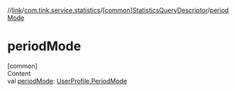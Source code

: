 //[link](../../index.md)/[com.tink.service.statistics](../index.md)/[[common]StatisticsQueryDescriptor](index.md)/[periodMode](period-mode.md)



# periodMode  
[common]  
Content  
val [periodMode](period-mode.md): [UserProfile.PeriodMode](../../com.tink.model.user/[common]-user-profile/-period-mode/index.md)  



